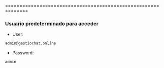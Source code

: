 

==============================================================

### Usuario predeterminado para acceder

* User: 
```bash
admin@gestiochat.online  
```
* Password: 
```bash
admin
```
